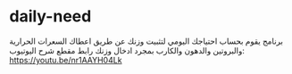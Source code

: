 # daily-need
برنامج يقوم بحساب احتياجك اليومي لتثبيت وزنك عن طريق اعطاك السعرات الحرارية والبروتين والدهون والكارب بمجرد ادخال وزنك
رابط مقطع شرح اليوتيوب: https://youtu.be/nr1AAYH04Lk
